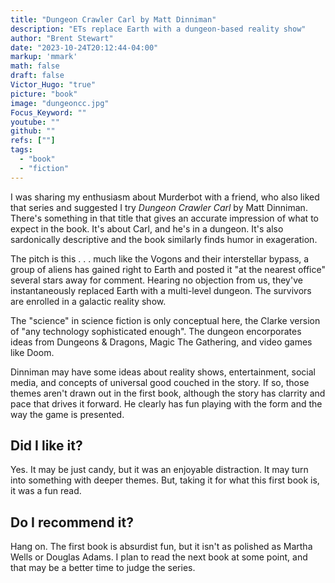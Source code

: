 ```yaml
---
title: "Dungeon Crawler Carl by Matt Dinniman"
description: "ETs replace Earth with a dungeon-based reality show"
author: "Brent Stewart"
date: "2023-10-24T20:12:44-04:00"
markup: 'mmark'
math: false
draft: false
Victor_Hugo: "true"
picture: "book"
image: "dungeoncc.jpg"
Focus_Keyword: ""
youtube: ""
github: ""
refs: [""]
tags:
  - "book"
  - "fiction"
---
```


I was sharing my enthusiasm about Murderbot with a friend, who also liked that series and suggested I try _Dungeon Crawler Carl_ by Matt Dinniman.  There's something in that title that gives an accurate impression of what to expect in the book.  It's about Carl, and he's in a dungeon.  It's also sardonically descriptive and the book similarly finds humor in exageration.

The pitch is this . . . much like the Vogons and their interstellar bypass, a group of aliens has gained right to Earth and posted it "at the nearest office" several stars away for comment.  Hearing no objection from us, they've instantaneously replaced Earth with a multi-level dungeon.  The survivors are enrolled in a galactic reality show.

The "science" in science fiction is only conceptual here, the Clarke version of "any technology sophisticated enough".  The dungeon encorporates ideas from Dungeons & Dragons, Magic The Gathering, and video games like Doom.

Dinniman may have some ideas about reality shows, entertainment, social media, and concepts of universal good couched in the story.  If so, those themes aren't drawn out in the first book, although the story has clarrity and pace that drives it forward.  He clearly has fun playing with the form and the way the game is presented.

## Did I like it?
Yes.  It may be just candy, but it was an enjoyable distraction.  It may turn into something with deeper themes.  But, taking it for what this first book is, it was a fun read.

## Do I recommend it?
Hang on.  The first book is absurdist fun, but it isn't as polished as Martha Wells or Douglas Adams.  I plan to read the next book at some point, and that may be a better time to judge the series.